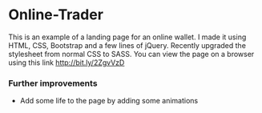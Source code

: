 # Online-Trader

This is an example of a landing page for an online wallet. I made it using HTML, CSS, Bootstrap and a few lines of jQuery.
Recently upgraded the stylesheet from normal CSS to SASS. You can view the page on a browser using this link http://bit.ly/2ZgvVzD

### Further improvements
- Add some life to the page by adding some animations
